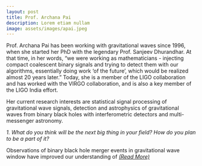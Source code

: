 ```yaml
---
layout: post
title: Prof. Archana Pai
description: Lorem etiam nullam
image: assets/images/apai.jpeg
---
```


Prof. Archana Pai has been working with gravitational waves since 1996, when she started her PhD with the legendary Prof. Sanjeev Dhurandhar. At that time, in her words, “we were working as mathematicians - injecting compact coalescent binary signals and trying to detect them with our algorithms, essentially doing work ‘of the future’, which would be realized almost 20 years later.” Today, she is a member of the LIGO collaboration and has worked with the VIRGO collaboration, and is also a key member of the LIGO India effort. 

Her current research interests are statistical signal processing of gravitational wave signals, detection and astrophysics of gravitational waves from binary black holes with interferometric detectors and multi-messenger astronomy.

<i>1. What do you think will be the next big thing in your field? How do you plan to be a part of it?</i>

Observations of binary black hole merger events in gravitational wave window have improved our understanding of <i>[(Read More)](https://epdampiitb.github.io/p/kaleidoscope/ama/3.html)
